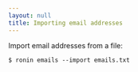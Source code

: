 ```yaml
---
layout: null
title: Importing email addresses
---
```


Import email addresses from a file:

    $ ronin emails --import emails.txt
